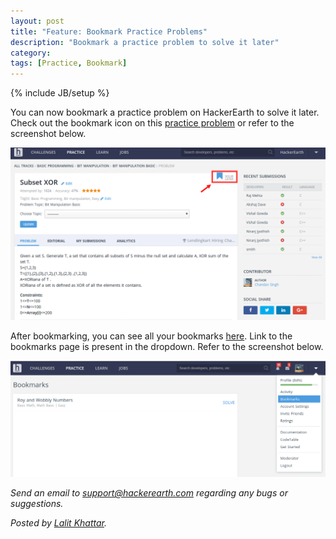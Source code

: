 ```yaml
---
layout: post
title: "Feature: Bookmark Practice Problems"
description: "Bookmark a practice problem to solve it later"
category:
tags: [Practice, Bookmark]
---
```

{% include JB/setup %}

You can now bookmark a practice problem on HackerEarth to solve it later.
Check out the bookmark icon on
this [practice problem](https://www.hackerearth.com/problem/algorithm/subset-xor-4/) or refer to the screenshot below.

<img src="/images/bookmark-practice-problem.png" />

After bookmarking, you can see all your bookmarks [here](https://www.hackerearth.com/bookmark/problems/). Link to the bookmarks page is
present in the dropdown. Refer to the screenshot below.

<img src="/images/bookmark-practice-problem-1.png" />

*Send an email to support@hackerearth.com regarding any bugs or suggestions.*

*Posted by [Lalit Khattar](https://www.hackerearth.com/@LalitKhattar).*
